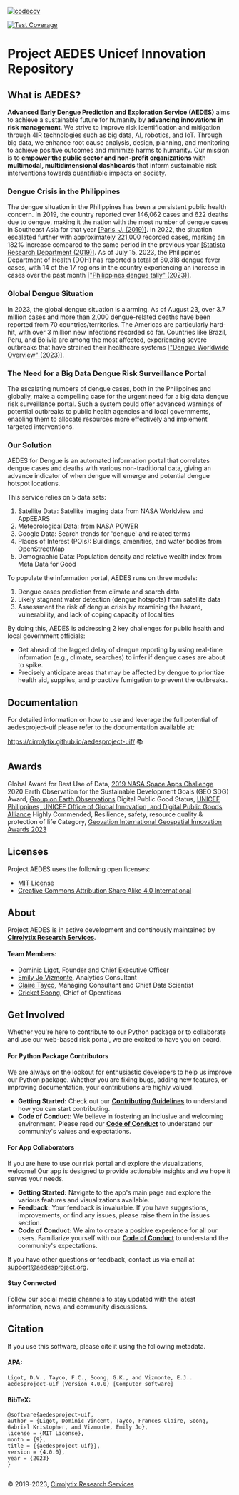 [![codecov](https://codecov.io/gh/Cirrolytix/aedesproject-uif/graph/badge.svg?token=GL2XS3XT5W)](https://codecov.io/gh/Cirrolytix/aedesproject-uif)

[![Test Coverage](https://github.com/Cirrolytix/aedesproject-uif/actions/workflows/test-coverage.yml/badge.svg)](https://github.com/Cirrolytix/aedesproject-uif/actions/workflows/test-coverage.yml)

# Project AEDES Unicef Innovation Repository

## What is AEDES?

**Advanced Early Dengue Prediction and Exploration Service (AEDES)** aims to achieve a sustainable future for humanity by **advancing innovations in risk management**. We strive to improve risk identification and mitigation through 4IR technologies such as big data, AI, robotics, and IoT. Through big data, we enhance root cause analysis, design, planning, and monitoring to achieve positive outcomes and minimize harms to humanity. Our mission is to **empower the public sector and non-profit organizations** with **multimodal, multidimensional dashboards** that inform sustainable risk interventions towards quantifiable impacts on society.

### Dengue Crisis in the Philippines

The dengue situation in the Philippines has been a persistent public health concern. In 2019, the country reported over 146,062 cases and 622 deaths due to dengue, making it the nation with the most number of dengue cases in Southeast Asia for that year [[Paris, J. (2019)]](https://www.rappler.com/nation/237340-philippines-has-most-dengue-cases-southeast-asia-2019/). In 2022, the situation escalated further with approximately 221,000 recorded cases, marking an 182% increase compared to the same period in the previous year [[Statista Research Department (2019)]](https://www.statista.com/statistics/1120319/philippines-number-dengue-cases/). As of July 15, 2023, the Philippines Department of Health (DOH) has reported a total of 80,318 dengue fever cases, with 14 of the 17 regions in the country experiencing an increase in cases over the past month [["Philippines dengue tally" (2023)]](https://outbreaknewstoday.com/philippines-dengue-tally-eclipses-80000-in-2023-to-date-92506/#:~:text=The%20Philippines%20Department%20of%20Health,cases%20over%20the%20past%20month.).

### Global Dengue Situation

In 2023, the global dengue situation is alarming. As of August 23, over 3.7 million cases and more than 2,000 dengue-related deaths have been reported from 70 countries/territories. The Americas are particularly hard-hit, with over 3 million new infections recorded so far. Countries like Brazil, Peru, and Bolivia are among the most affected, experiencing severe outbreaks that have strained their healthcare systems [["Dengue Worldwide Overview" (2023)]](https://www.ecdc.europa.eu/en/dengue-monthly).

### The Need for a Big Data Dengue Risk Surveillance Portal

The escalating numbers of dengue cases, both in the Philippines and globally, make a compelling case for the urgent need for a big data dengue risk surveillance portal. Such a system could offer advanced warnings of potential outbreaks to public health agencies and local governments, enabling them to allocate resources more effectively and implement targeted interventions.

### Our Solution

AEDES for Dengue is an automated information portal that correlates dengue cases and deaths with various non-traditional data, giving an advance indicator of when dengue will emerge and potential dengue hotspot locations.

This service relies on 5 data sets:
1. Satellite Data: Satellite imaging data from NASA Worldview and AppEEARS
2. Meteorological Data: from NASA POWER
3. Google Data: Search trends for 'dengue' and related terms
4. Places of Interest (POIs): Buildings, amenities, and water bodies from OpenStreetMap
5. Demographic Data: Population density and relative wealth index from Meta Data for Good

To populate the information portal, AEDES runs on three models:
1. Dengue cases prediction from climate and search data
2. Likely stagnant water detection (dengue hotspots) from satellite data
3. Assessment the risk of dengue crisis by examining the hazard, vulnerability, and lack of coping capacity of localities

By doing this, AEDES is addressing 2 key challenges for public health and local government officials:

- Get ahead of the lagged delay of dengue reporting by using real-time information (e.g., climate, searches) to infer if dengue cases are about to spike.
- Precisely anticipate areas that may be affected by dengue to prioritize health aid, supplies, and proactive fumigation to prevent the outbreaks.

## Documentation

For detailed information on how to use and leverage the full potential of aedesproject-uif please refer to the documentation available at:

https://cirrolytix.github.io/aedesproject-uif/ 📚

## Awards
Global Award for Best Use of Data, [2019 NASA Space Apps Challenge](https://2019.spaceappschallenge.org/challenges/living-our-world/smash-your-sdgs/teams/aedes-project/project)  
2020 Earth Observation for the Sustainable Development Goals (GEO SDG) Award, [Group on Earth Observations](https://www.earthobservations.org/geo_blog_obs.php?id=472)
Digital Public Good Status, [UNICEF Philippines, UNICEF Office of Global Innovation, and Digital Public Goods Alliance](https://digitalpublicgoods.net/blog/unicef-philippines-announces-its-first-digital-public-good-pathfinding-pilot/)
Highly Commended, Resilience, safety, resource quality & protection of life Category, [Geovation International Geospatial Innovation Awards 2023](https://geovation.uk/insights/introducing-our-award-winners/)

## Licenses

Project AEDES uses the following open licenses:

- [MIT License](https://github.com/Cirrolytix/aedesproject-uif/blob/main/MIT.md)  
- [Creative Commons Attribution Share Alike 4.0 International](https://github.com/Cirrolytix/aedesproject-uif/blob/main/CC%20BY-SA%204.0.md)

## About

Project AEDES is in active development and continously maintained by [**Cirrolytix Research Services**](https://cirrolytix.com/).  

#### Team Members:
- [Dominic Ligot](https://www.linkedin.com/in/docligot/), Founder and Chief Executive Officer
- [Emily Jo Vizmonte](https://www.linkedin.com/in/emily-jo-vizmonte-b7a09380/), Analytics Consultant
- [Claire Tayco](https://www.linkedin.com/in/claire-san-juan-tayco-81361828/), Managing Consultant and Chief Data Scientist
- [Cricket Soong](https://www.linkedin.com/in/cricketeer/), Chief of Operations

## Get Involved

Whether you're here to contribute to our Python package or to collaborate and use our web-based risk portal, we are excited to have you on board.

#### For Python Package Contributors

We are always on the lookout for enthusiastic developers to help us improve our Python package. Whether you are fixing bugs, adding new features, or improving documentation, your contributions are highly valued.

- **Getting Started:** Check out our [**Contributing Guidelines**](Contributing.md) to understand how you can start contributing.
- **Code of Conduct:** We believe in fostering an inclusive and welcoming environment. Please read our [**Code of Conduct**](CODE_OF_CONDUCT.md) to understand our community's values and expectations.

#### For App Collaborators

If you are here to use our risk portal and explore the visualizations, welcome! Our app is designed to provide actionable insights and we hope it serves your needs.

- **Getting Started:** Navigate to the app's main page and explore the various features and visualizations available.
- **Feedback:** Your feedback is invaluable. If you have suggestions, improvements, or find any issues, please raise them in the issues section.
- **Code of Conduct:** We aim to create a positive experience for all our users. Familiarize yourself with our [**Code of Conduct**](CODE_OF_CONDUCT.md) to understand the community's expectations.

If you have other questions or feedback, contact us via email at support@aedesproject.org.

#### Stay Connected

Follow our social media channels to stay updated with the latest information, news, and community discussions.


## Citation

If you use this software, please cite it using the following metadata.

#### APA:
```    
Ligot, D.V., Tayco, F.C., Soong, G.K., and Vizmonte, E.J.. aedesproject-uif (Version 4.0.0) [Computer software]
```

#### BibTeX:

```
@software{aedesproject-uif,
author = {Ligot, Dominic Vincent, Tayco, Frances Claire, Soong, Gabriel Kristopher, and Vizmonte, Emily Jo},
license = {MIT License},
month = {9},
title = {{aedesproject-uif}},
version = {4.0.0},
year = {2023}
}


```


©️ 2019-2023, [Cirrolytix Research Services](https://www.cirrolytix.com/)
